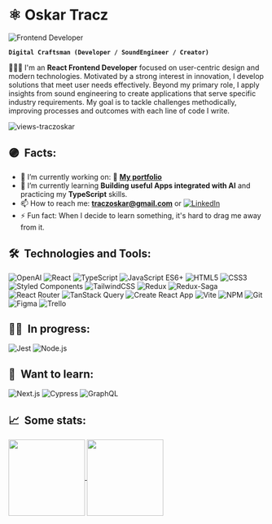 # ⚛️ Oskar Tracz 

<img alt="Frontend Developer" align="center" src="https://readme-typing-svg.demolab.com?font=Fira+Code&size=22&pause=1000&color=A630B0&center=false&vCenter=true&width=435&lines=Frontend+Developer">

**`Digital Craftsman (Developer / SoundEngineer / Creator)`**

<p align="left">👨🏻‍💻 I'm an <strong>React Frontend Developer</strong> focused on user-centric design and modern technologies. Motivated by a strong interest in innovation, I develop solutions that meet user needs effectively. Beyond my primary role, I apply insights from sound engineering to create applications that serve specific industry requirements. My goal is to tackle challenges methodically, improving processes and outcomes with each line of code I write.</p>

<p align="left"> <img src="https://komarev.com/ghpvc/?username=traczoskar&label=Views&color=A630B0&style=plastic&style=for-the-badge" alt="views-traczoskar" /> </p>

## 🟣&nbsp; Facts:
- 🔭 I’m currently working on: 💼 **<a href="https://github.com/traczoskar/portfolio_traczoskar">My portfolio</a>**
- 🌱 I’m currently learning **Building useful Apps integrated with AI** and practicing my **TypeScript** skills.
- 📫 How to reach me: **traczoskar@gmail.com** or [![LinkedIn](https://img.shields.io/badge/-LinkedIn-0077B5?style=flat-square&logo=linkedin)](https://www.linkedin.com/in/traczoskar/)
- ⚡ Fun fact: When I decide to learn something, it's hard to drag me away from it.

  

## 🛠&nbsp; Technologies and Tools:

![OpenAI](https://img.shields.io/badge/OpenAI-222222.svg?style=for-the-badge&logo=openai&logoColor=69D3AC)
![React](https://img.shields.io/badge/React-222222.svg?style=for-the-badge&logo=react&logoColor=61dafb)
![TypeScript](https://img.shields.io/badge/TypeScript-222222.svg?style=for-the-badge&logo=typescript&logoColor=3178C6)
![JavaScript ES6+](https://img.shields.io/badge/JavaScript_ES6+-222222.svg?style=for-the-badge&logo=javascript&logoColor=F7DF1E)
![HTML5](https://img.shields.io/badge/HTML5-222222.svg?style=for-the-badge&logo=html5&logoColor=E34F26)
![CSS3](https://img.shields.io/badge/CSS3-222222.svg?style=for-the-badge&logo=css3&logoColor=1572B6)
![Styled Components](https://img.shields.io/badge/Styled_Components-222222.svg?style=for-the-badge&logo=styled-components&logoColor=#E056EB)
![TailwindCSS](https://img.shields.io/badge/TailwindCSS-222222.svg?style=for-the-badge&logo=tailwind-css&logoColor=06B6D4)
![Redux](https://img.shields.io/badge/Redux-222222.svg?style=for-the-badge&logo=redux&logoColor=764ABC)
![Redux-Saga](https://img.shields.io/badge/Redux-Saga-222222.svg?style=for-the-badge&logo=redux-saga&logoColor=48EA8A)
![React Router](https://img.shields.io/badge/React_Router-222222.svg?style=for-the-badge&logo=react-router&logoColor=EF2E40)
![TanStack Query](https://img.shields.io/badge/TanStack_Query-222222.svg?style=for-the-badge&logo=react-query&logoColor=FF4154)
![Create React App](https://img.shields.io/badge/Create_React_App-222222.svg?style=for-the-badge&logo=create-react-app&logoColor=61dafb)
![Vite](https://img.shields.io/badge/Vite-222222.svg?style=for-the-badge&logo=vite&logoColor=D553F9)
![NPM](https://img.shields.io/badge/NPM-222222.svg?style=for-the-badge&logo=npm&logoColor=EF2E40)
![Git](https://img.shields.io/badge/Git-222222.svg?style=for-the-badge&logo=git&logoColor=EF2E40)
![Figma](https://img.shields.io/badge/Figma-222222.svg?style=for-the-badge&logo=figma&logoColor=white)
![Trello](https://img.shields.io/badge/Trello-222222.svg?style=for-the-badge&logo=trello&logoColor=3178C6)

## 🏋️‍♀️&nbsp; In progress:

![Jest](https://img.shields.io/badge/Jest-222222.svg?style=for-the-badge&logo=jest&logoColor=D75065)
![Node.js](https://img.shields.io/badge/Node.js-222222.svg?style=for-the-badge&logo=node.js&logoColor=339933)

## 🎯&nbsp; Want to learn:

![Next.js](https://img.shields.io/badge/Next.js-222222.svg?style=for-the-badge&logo=next.js&logoColor=white)
![Cypress](https://img.shields.io/badge/Cypress-222222.svg?style=for-the-badge&logo=cypress&logoColor=15B781)
![GraphQL](https://img.shields.io/badge/GraphQL-222222.svg?style=for-the-badge&logo=graphql&logoColor=E434AA)

## 📈&nbsp; Some stats:

<a href="https://github.com/traczoskar">
  <img height=150 align="center" src="https://github-readme-stats.vercel.app/api/top-langs/?username=traczoskar&layout=compact" />
</a>
<a href="https://github.com/traczoskar">
  <img height=150 align="center" src="https://github-readme-stats.vercel.app/api?username=traczoskar&show_icons=true&theme=gruvbox&rank_icon=github" />
</a>
